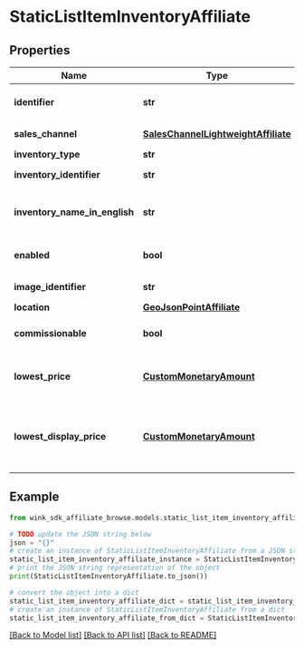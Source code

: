 # StaticListItemInventoryAffiliate


## Properties

Name | Type | Description | Notes
------------ | ------------- | ------------- | -------------
**identifier** | **str** | Channel Inventory identifier | 
**sales_channel** | [**SalesChannelLightweightAffiliate**](SalesChannelLightweightAffiliate.md) | Parent sales channel | 
**inventory_type** | **str** | Inventory type | 
**inventory_identifier** | **str** | Inventory type identifier | 
**inventory_name_in_english** | **str** | Name of blocking as traveler is seeing it | 
**enabled** | **bool** | Whether this blocking is enabled or not | [default to True]
**image_identifier** | **str** | Main image of blocking | 
**location** | [**GeoJsonPointAffiliate**](GeoJsonPointAffiliate.md) | Location | 
**commissionable** | **bool** | Whether this is commissionable or not | [default to False]
**lowest_price** | [**CustomMonetaryAmount**](CustomMonetaryAmount.md) | Best price of the room type or facility ancillary | [optional] 
**lowest_display_price** | [**CustomMonetaryAmount**](CustomMonetaryAmount.md) | Best price of the room type or facility ancillary in platform currency | [optional] 

## Example

```python
from wink_sdk_affiliate_browse.models.static_list_item_inventory_affiliate import StaticListItemInventoryAffiliate

# TODO update the JSON string below
json = "{}"
# create an instance of StaticListItemInventoryAffiliate from a JSON string
static_list_item_inventory_affiliate_instance = StaticListItemInventoryAffiliate.from_json(json)
# print the JSON string representation of the object
print(StaticListItemInventoryAffiliate.to_json())

# convert the object into a dict
static_list_item_inventory_affiliate_dict = static_list_item_inventory_affiliate_instance.to_dict()
# create an instance of StaticListItemInventoryAffiliate from a dict
static_list_item_inventory_affiliate_from_dict = StaticListItemInventoryAffiliate.from_dict(static_list_item_inventory_affiliate_dict)
```
[[Back to Model list]](../README.md#documentation-for-models) [[Back to API list]](../README.md#documentation-for-api-endpoints) [[Back to README]](../README.md)


